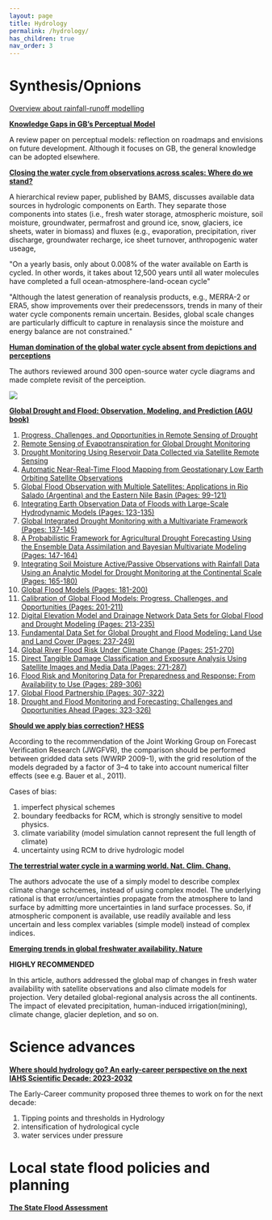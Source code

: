 ```yaml
---
layout: page
title: Hydrology
permalink: /hydrology/
has_children: true
nav_order: 3
---
```


# Synthesis/Opnions

[Overview about rainfall-runoff modelling](https://drive.google.com/open?id=1bwZbFXydSEWXUHGnEBmoow_iF37Zabaz)

[__Knowledge Gaps in GB’s Perceptual Model__](https://onlinelibrary.wiley.com/doi/pdf/10.1002/hyp.14288)

A review paper on perceptual models: reflection on roadmaps and envisions on future development. Although it focuses on GB, the general knowledge can be adopted elsewhere.

[__Closing the water cycle from observations across scales: Where do we stand?__](https://journals.ametsoc.org/configurable/content/journals$002fbams$002faop$002fBAMS-D-19-0316.1$002fBAMS-D-19-0316.1.xml?tab_body=pdf)

A hierarchical review paper, published by BAMS, discusses available data sources in hydrologic components on Earth. They separate those components into states (i.e., fresh water storage, atmospheric moisture, soil moisture, groundwater, permafrost and ground ice, snow, glaciers, ice sheets, water in biomass) and fluxes (e.g., evaporation, precipitation, river discharge, groundwater recharge, ice sheet turnover, anthropogenic water useage, 

"On a yearly basis, only about 0.008% of the water available on Earth is cycled. In other words, it takes about 12,500 years until all water molecules have completed a full ocean-atmosphere-land-ocean cycle"


"Although the latest generation of reanalysis products, e.g., MERRA-2 or ERA5, show improvements over their predecenssors, trends in many of their water cycle components remain uncertain. Besides, global scale changes are particularly difficult to capture in renalaysis since the moisture and energy balance are not constrained."

__[Human domination of the global water cycle absent from depictions and perceptions](https://www.nature.com/articles/s41561-019-0374-y)__

The authors reviewed around 300 open-source water cycle diagrams and made complete revisit of the perceiption.

<img src="https://media.springernature.com/full/springer-static/image/art%3A10.1038%2Fs41561-019-0374-y/MediaObjects/41561_2019_374_Fig3_HTML.png?as=webp">

[__Global Drought and Flood: Observation, Modeling, and Prediction (AGU book)__](https://agupubs.onlinelibrary.wiley.com/doi/book/10.1002/9781119427339)

1. [Progress, Challenges, and Opportunities in Remote Sensing of Drought](https://agupubs.onlinelibrary.wiley.com/doi/10.1002/9781119427339.ch1)
2. [Remote Sensing of Evapotranspiration for Global Drought Monitoring](https://agupubs.onlinelibrary.wiley.com/doi/10.1002/9781119427339.ch2)
3. [Drought Monitoring Using Reservoir Data Collected via Satellite Remote Sensing](https://agupubs.onlinelibrary.wiley.com/doi/10.1002/9781119427339.ch3)
4. [Automatic Near-Real-Time Flood Mapping from Geostationary Low Earth Orbiting Satellite Observations](https://agupubs.onlinelibrary.wiley.com/doi/10.1002/9781119427339.ch4)
5. [Global Flood Observation with Multiple Satellites: Applications in Rio Salado (Argentina) and the Eastern Nile Basin (Pages: 99-121)](https://agupubs.onlinelibrary.wiley.com/doi/10.1002/9781119427339.ch5)
6. [Integrating Earth Observation Data of Floods with Large-Scale Hydrodynamic Models (Pages: 123-135)](https://agupubs.onlinelibrary.wiley.com/doi/10.1002/9781119427339.ch6)
7. [Global Integrated Drought Monitoring with a Multivariate Framework (Pages: 137-145)](https://agupubs.onlinelibrary.wiley.com/doi/10.1002/9781119427339.ch7)
8. [A Probabilistic Framework for Agricultural Drought Forecasting Using the Ensemble Data Assimilation and Bayesian Multivariate Modeling (Pages: 147-164)](https://agupubs.onlinelibrary.wiley.com/doi/10.1002/9781119427339.ch8)
9. [Integrating Soil Moisture Active/Passive Observations with Rainfall Data Using an Analytic Model for Drought Monitoring at the Continental Scale (Pages: 165-180)](https://agupubs.onlinelibrary.wiley.com/doi/10.1002/9781119427339.ch9)
10. [Global Flood Models (Pages: 181-200)](https://agupubs.onlinelibrary.wiley.com/doi/10.1002/9781119427339.ch10)
11. [Calibration of Global Flood Models: Progress, Challenges, and Opportunities (Pages: 201-211)](https://agupubs.onlinelibrary.wiley.com/doi/10.1002/9781119427339.ch11)
12. [Digital Elevation Model and Drainage Network Data Sets for Global Flood and Drought Modeling (Pages: 213-235)](https://agupubs.onlinelibrary.wiley.com/doi/10.1002/9781119427339.ch12)
13. [Fundamental Data Set for Global Drought and Flood Modeling: Land Use and Land Cover (Pages: 237-249)](https://agupubs.onlinelibrary.wiley.com/doi/10.1002/9781119427339.ch13)
14. [Global River Flood Risk Under Climate Change (Pages: 251-270)](https://agupubs.onlinelibrary.wiley.com/doi/10.1002/9781119427339.ch14)
15. [Direct Tangible Damage Classification and Exposure Analysis Using Satellite Images and Media Data (Pages: 271-287)](https://agupubs.onlinelibrary.wiley.com/doi/10.1002/9781119427339.ch15)
16. [Flood Risk and Monitoring Data for Preparedness and Response: From Availability to Use (Pages: 289-306)](https://agupubs.onlinelibrary.wiley.com/doi/10.1002/9781119427339.ch16)
17. [Global Flood Partnership (Pages: 307-322)](https://agupubs.onlinelibrary.wiley.com/doi/10.1002/9781119427339.ch17)
18. [Drought and Flood Monitoring and Forecasting: Challenges and Opportunities Ahead (Pages: 323-326)](https://agupubs.onlinelibrary.wiley.com/doi/10.1002/9781119427339.ch18)

[__Should we apply bias correction? HESS__](https://hess.copernicus.org/preprints/9/5355/2012/hessd-9-5355-2012.pdf)

According to the recommendation of the Joint Working Group on Forecast Verification Research (JWGFVR), the comparison should be performed between gridded data sets (WWRP 2009-1), with the grid resolution of the models degraded by a factor of 3–4 to take into account numerical filter effects (see e.g. Bauer et al., 2011).

Cases of bias:
1. imperfect physical schemes
2. boundary feedbacks for RCM, which is strongly sensitive to model physics.
3. climate variability (model simulation cannot represent the full length of climate)
4. uncertainty using RCM to drive hydrologic model

__[The terrestrial water cycle in a warming world. Nat. Clim. Chang.](https://doi.org/10.1038/s41558-022-01412-7)__

The authors advocate the use of a simply model to describe complex climate change schcemes, instead of using complex model. The underlying rational is that error/uncertainties propagate from the atmosphere to land surface by admitting more uncertainties in land surface processes. So, if atmospheric component is available, use readily available and less uncertain and less complex variables (simple model) instead of complex indices.

__[Emerging trends in global freshwater availability. Nature](https://doi.org/10.1038/s41586-018-0123-1)__

**HIGHLY RECOMMENDED**

In this article, authors addressed the global map of changes in fresh water availability with satellite observations and also climate models for projection. Very detailed global-regional analysis across the all continents. The impact of elevated precipitation, human-induced irrigation(mining), climate change, glacier depletion, and so on. 

# Science advances
__[Where should hydrology go? An early-career perspective on the next IAHS Scientific Decade: 2023-2032](https://eartharxiv.org/repository/view/3353/)__

The Early-Career community proposed three themes to work on for the next decade:  
1. Tipping points and thresholds in Hydrology 
2. intensification of hydrological cycle
3. water services under pressure



# Local state flood policies and planning
__[The State Flood Assessment](https://texasfloodassessment.org/doc/State-Flood-Assessment-report-86th-Legislation.pdf)__
